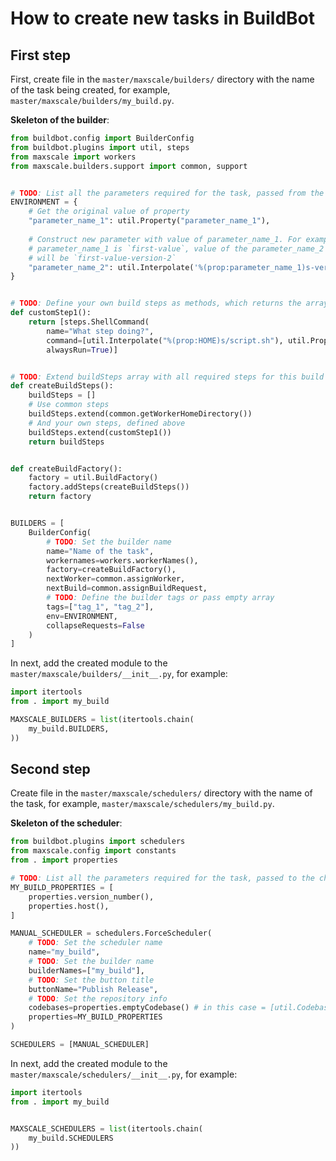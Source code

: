 # How to create new tasks in BuildBot

## First step

First, create file in the `master/maxscale/builders/` directory with the name of the task being created, for example, `master/maxscale/builders/my_build.py`.

**Skeleton of the builder**:

```python
from buildbot.config import BuilderConfig
from buildbot.plugins import util, steps
from maxscale import workers
from maxscale.builders.support import common, support


# TODO: List all the parameters required for the task, passed from the parent task or from the scheduler
ENVIRONMENT = {
    # Get the original value of property
    "parameter_name_1": util.Property("parameter_name_1"),
   
    # Construct new parameter with value of parameter_name_1. For example, if the value of
    # parameter_name_1 is `first-value`, value of the parameter_name_2
    # will be `first-value-version-2` 
    "parameter_name_2": util.Interpolate('%(prop:parameter_name_1)s-version-2')
}


# TODO: Define your own build steps as methods, which returns the array of builbot step objects
def customStep1():
    return [steps.ShellCommand(
        name="What step doing?",
        command=[util.Interpolate("%(prop:HOME)s/script.sh"), util.Property("parameter_name_1")],
        alwaysRun=True)]


# TODO: Extend buildSteps array with all required steps for this build
def createBuildSteps():
    buildSteps = []
    # Use common steps
    buildSteps.extend(common.getWorkerHomeDirectory())
    # And your own steps, defined above
    buildSteps.extend(customStep1())
    return buildSteps


def createBuildFactory():
    factory = util.BuildFactory()
    factory.addSteps(createBuildSteps())
    return factory


BUILDERS = [
    BuilderConfig(
        # TODO: Set the builder name
        name="Name of the task",
        workernames=workers.workerNames(),
        factory=createBuildFactory(),
        nextWorker=common.assignWorker,
        nextBuild=common.assignBuildRequest,
        # TODO: Define the builder tags or pass empty array
        tags=["tag_1", "tag_2"],
        env=ENVIRONMENT,
        collapseRequests=False
    )
]
```

In next, add the created module to the `master/maxscale/builders/__init__.py`, for example:

```python
import itertools
from . import my_build

MAXSCALE_BUILDERS = list(itertools.chain(
    my_build.BUILDERS,
))
```

## Second step

Create file in the `master/maxscale/schedulers/` directory with the name of the task, for example, `master/maxscale/schedulers/my_build.py`.

**Skeleton of the scheduler**:

```python
from buildbot.plugins import schedulers
from maxscale.config import constants
from . import properties

# TODO: List all the parameters required for the task, passed to the child task
MY_BUILD_PROPERTIES = [
    properties.version_number(),
    properties.host(),
]

MANUAL_SCHEDULER = schedulers.ForceScheduler(
    # TODO: Set the scheduler name
    name="my_build",
    # TODO: Set the builder name
    builderNames=["my_build"],
    # TODO: Set the button title
    buttonName="Publish Release",
    # TODO: Set the repository info
    codebases=properties.emptyCodebase() # in this case = [util.CodebaseParameter(codebase='', hide=True)]
    properties=MY_BUILD_PROPERTIES
)

SCHEDULERS = [MANUAL_SCHEDULER]
```

In next, add the created module to the `master/maxscale/schedulers/__init__.py`, for example:

```python
import itertools
from . import my_build


MAXSCALE_SCHEDULERS = list(itertools.chain(
    my_build.SCHEDULERS
))
```